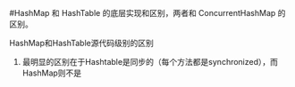 #HashMap 和 HashTable 的底层实现和区别，两者和 ConcurrentHashMap 的区别。

HashMap和HashTable源代码级别的区别

1. 最明显的区别在于Hashtable是同步的（每个方法都是synchronized），而HashMap则不是


[](http://www.cnblogs.com/langtianya/archive/2013/03/19/2970273.html)